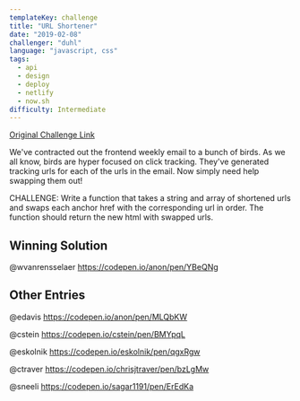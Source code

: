 ```yaml
---
templateKey: challenge
title: "URL Shortener"
date: "2019-02-08"
challenger: "duhl"
language: "javascript, css"
tags:
  - api
  - design
  - deploy
  - netlify
  - now.sh
difficulty: Intermediate
---
```


<p>
	<a href="https://codepen.io/danieluhl/pen/LqQPvr?editors=0010" target="_blank">
  		Original Challenge Link
	</a>
</p>

We've contracted out the frontend weekly email to a bunch of birds. As we all know, birds are hyper focused on click tracking. They've generated tracking urls for each of the urls in the email. Now simply need help swapping them out!

CHALLENGE: Write a function that takes a string and array of shortened urls and swaps each anchor href with the corresponding url in order. The function should return the new html with swapped urls.

## Winning Solution

@wvanrensselaer https://codepen.io/anon/pen/YBeQNg

## Other Entries

@edavis https://codepen.io/anon/pen/MLQbKW

@cstein https://codepen.io/cstein/pen/BMYpqL

@eskolnik https://codepen.io/eskolnik/pen/qgxRgw

@ctraver https://codepen.io/chrisjtraver/pen/bzLgMw

@sneeli https://codepen.io/sagar1191/pen/ErEdKa